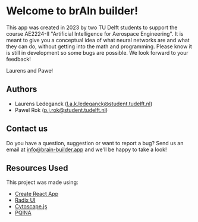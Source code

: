 # Welcome to brAIn builder!

This app was created in 2023 by two TU Delft students to support the course AE2224-II "Artificial Intelligence for Aerospace Engineering". It is meant to give you a conceptual idea of what neural networks are and what they can do, without getting into the math and programming. Please know it is still in development so some bugs are possible. We look forward to your feedback!

Laurens and Paweł

## Authors

- Laurens Ledeganck ([l.a.k.ledeganck@student.tudelft.nl](mailto:l.a.k.ledeganck@student.tudelft.nl))
- Pawel Rok ([p.j.rok@student.tudelft.nl](mailto:p.j.rok@student.tudelft.nl))

## Contact us

Do you have a question, suggestion or want to report a bug? Send us an email at [info@brain-builder.app](mailto:info@brain-builder.app) and we'll be happy to take a look!

## Resources Used

This project was made using:
- [Create React App](https://github.com/facebook/create-react-app)
- [Radix UI](https://www.radix-ui.com/)
- [Cytoscape.js](https://js.cytoscape.org/)
- [PQINA](https://pqina.nl)
